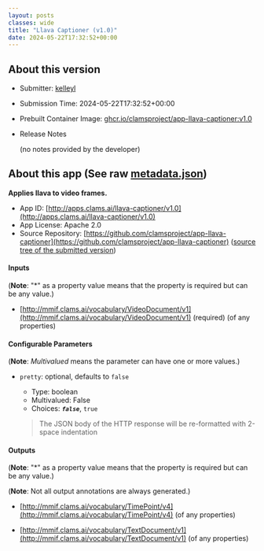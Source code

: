 ```yaml
---
layout: posts
classes: wide
title: "Llava Captioner (v1.0)"
date: 2024-05-22T17:32:52+00:00
---
```

## About this version

- Submitter: [kelleyl](https://github.com/kelleyl)
- Submission Time: 2024-05-22T17:32:52+00:00
- Prebuilt Container Image: [ghcr.io/clamsproject/app-llava-captioner:v1.0](https://github.com/clamsproject/app-llava-captioner/pkgs/container/app-llava-captioner/v1.0)
- Release Notes

    (no notes provided by the developer)

## About this app (See raw [metadata.json](metadata.json))

**Applies llava to video frames.**

- App ID: [http://apps.clams.ai/llava-captioner/v1.0](http://apps.clams.ai/llava-captioner/v1.0)
- App License: Apache 2.0
- Source Repository: [https://github.com/clamsproject/app-llava-captioner](https://github.com/clamsproject/app-llava-captioner) ([source tree of the submitted version](https://github.com/clamsproject/app-llava-captioner/tree/v1.0))


#### Inputs
(**Note**: "*" as a property value means that the property is required but can be any value.)

- [http://mmif.clams.ai/vocabulary/VideoDocument/v1](http://mmif.clams.ai/vocabulary/VideoDocument/v1) (required)
(of any properties)



#### Configurable Parameters
(**Note**: _Multivalued_ means the parameter can have one or more values.)

- `pretty`: optional, defaults to `false`

    - Type: boolean
    - Multivalued: False
    - Choices: **_`false`_**, `true`


    > The JSON body of the HTTP response will be re-formatted with 2-space indentation


#### Outputs
(**Note**: "*" as a property value means that the property is required but can be any value.)

(**Note**: Not all output annotations are always generated.)

- [http://mmif.clams.ai/vocabulary/TimePoint/v4](http://mmif.clams.ai/vocabulary/TimePoint/v4)
(of any properties)

- [http://mmif.clams.ai/vocabulary/TextDocument/v1](http://mmif.clams.ai/vocabulary/TextDocument/v1)
(of any properties)

